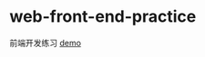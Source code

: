 # web-front-end-practice
前端开发练习
 [demo](http://githgub.github.io/web-front-end-practice/layout/page/practice.html)
